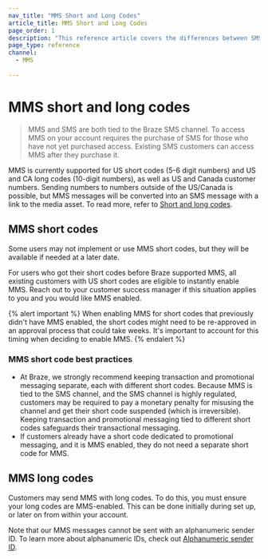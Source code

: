 ```yaml
---
nav_title: "MMS Short and Long Codes"
article_title: MMS Short and Long Codes
page_order: 1
description: "This reference article covers the differences between SMS and MMS short codes and long codes."
page_type: reference
channel:
  - MMS
  
---
```


# MMS short and long codes

> MMS and SMS are both tied to the Braze SMS channel. To access MMS on your account requires the purchase of SMS for those who have not yet purchased access. Existing SMS customers can access MMS after they purchase it. 

MMS is currently supported for US short codes (5-6 digit numbers) and US and CA long codes (10-digit numbers), as well as US and Canada customer numbers. Sending numbers to numbers outside of the US/Canada is possible, but MMS messages will be converted into an SMS message with a link to the media asset. To read more, refer to [Short and long codes]({{site.baseurl}}/user_guide/message_building_by_channel/sms/phone_numbers/sending_phone_numbers/).

## MMS short codes

Some users may not implement or use MMS short codes, but they will be available if needed at a later date.

For users who got their short codes before Braze supported MMS, all existing customers with US short codes are eligible to instantly enable MMS. Reach out to your customer success manager if this situation applies to you and you would like MMS enabled.

{% alert important %}
When enabling MMS for short codes that previously didn't have MMS enabled, the short codes might need to be re-approved in an approval process that could take weeks. It's important to account for this timing when deciding to enable MMS.
{% endalert %}

### MMS short code best practices

- At Braze, we strongly recommend keeping transaction and promotional messaging separate, each with different short codes. Because MMS is tied to the SMS channel, and the SMS channel is highly regulated, customers may be required to pay a monetary penalty for misusing the channel and get their short code suspended (which is irreversible). Keeping transaction and promotional messaging tied to different short codes safeguards their transactional messaging.
- If customers already have a short code dedicated to promotional messaging, and it is MMS enabled, they do not need a separate short code for MMS.

## MMS long codes

Customers may send MMS with long codes. To do this, you must ensure your long codes are MMS-enabled. This can be done initially during set up, or later on from within your account. 

Note that our MMS messages cannot be sent with an alphanumeric sender ID. To learn more about alphanumeric IDs, check out [Alphanumeric sender ID]({{site.baseurl}}/user_guide/message_building_by_channel/sms/phone_numbers/sending_phone_numbers/#alphanumeric-sender-id).

